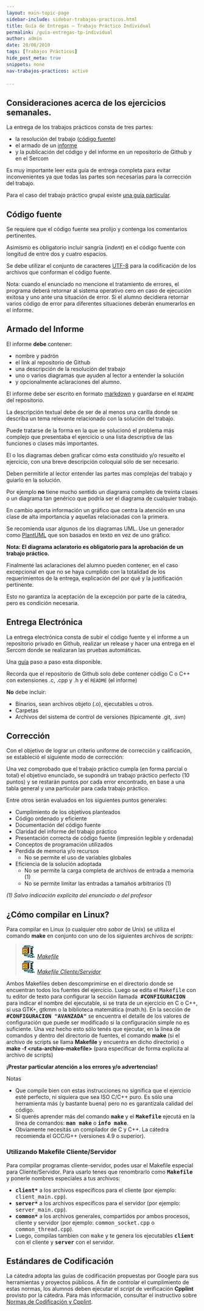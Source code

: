 ```yaml
---
layout: main-topic-page
sidebar-include: sidebar-trabajos-practicos.html
title: Guía de Entregas – Trabajo Práctico Individual
permalink: /guia-entregas-tp-individual
author: admin
date: 20/08/2010
tags: [Trabajos Prácticos]
hide_post_meta: true
snippets: none
nav-trabajos-practicos: active

---
```

## Consideraciones acerca de los ejercicios semanales.

La entrega de los trabajos prácticos consta de tres partes:

 - la resolución del trabajo (<a href="/guia-entregas-tp-individual#CF">código fuente</a>)
 - el armado de un <a href="/guia-entregas-tp-individual#IF">informe</a>
 - y la publicación del código y del informe en un repositorio de Github y en el Sercom

Es muy importante leer esta guía de entrega completa para evitar inconvenientes
ya que todas las partes son necesarias para la corrección del trabajo.

Para el caso del trabajo práctico grupal existe <a href="/guia-entregas-tp-final" target="_self">una guía particular</a>.

<a name="CF"></a>
## Código fuente

Se requiere que el código fuente sea prolijo y contenga los
comentarios pertinentes.

Asimismo es obligatorio incluir sangría (<em>indent</em>) en el código
fuente con longitud de entre dos y cuatro espacios.

Se debe utilizar el conjunto de caracteres
<a href="http://es.wikipedia.org/wiki/UTF8" target="_blank">UTF-8</a>
para la codificación de los archivos que conforman el código fuente.

Nota: cuando el enunciado no mencione el tratamiento de errores,
el programa deberá retornar al sistema operativo cero en caso de
ejecución exitosa y uno ante una situación de error.
Si el alumno decidiera retornar varios código de error para
diferentes situaciones deberán enumerarlos en el informe.

<a name="IF"></a>
## Armado del Informe

El informe <strong>debe</strong> contener:

 - nombre y padrón
 - el link al repositorio de Github
 - una descripción de la resolución del trabajo
 - uno o varios diagramas que ayuden al lector a entender la solución
 - y opcionalmente aclaraciones del alumno.

El informe debe ser escrito en formato
[markdown](https://guides.github.com/features/mastering-markdown/)
y guardarse en el `README` del repositorio.

La descripción textual debe de ser de al menos una carilla donde se describa
un tema relevante relacionado con la solución del trabajo.

Puede tratarse de la forma en la que se solucionó el problema más
complejo que presentaba el ejercicio o una lista descriptiva de las
funciones o clases más importantes.

El o los diagramas deben graficar cómo esta constituido y/o resuelto
el ejercicio, con una breve descripción coloquial sólo de ser necesario.

Deben permitirle al lector entender las partes mas complejas del trabajo
y guiarlo en la solución.

Por ejemplo **no** tiene mucho sentido un diagrama completo de treinta clases
o un diagrama tan genérico que podría ser el diagrama de cualquier trabajo.

En cambio aporta información un gráfico que centra la atención en una
clase de alta importancia y aquellas relacionadas con la primera.

Se recomienda usar algunos de los diagramas UML. Use un generador
como [PlantUML](https://plantuml.com/) que son basados en texto
en vez de uno gráfico.

<strong>Nota: El diagrama aclaratorio es obligatorio para la aprobación de un trabajo práctico.</strong>

Finalmente las aclaraciones del alumno pueden contener,
en el caso excepcional en que no se haya cumplido con la totalidad
de los requerimientos de la entrega, explicación del por qué
y la justificación pertinente.

Esto no garantiza la aceptación de la excepción por parte de la cátedra,
pero es condición necesaria.

<a name="EE"></a>

## Entrega Electrónica

La entrega electrónica consta de subir el código fuente y
el informe a un repositorio privado en Github, realizar
un release y hacer una entrega en el Sercom
donde se realizaran las pruebas automáticas.

Una [guía](/guia-electronica) paso a paso esta disponible.

Recorda que el repositorio de Github solo debe
contener código C o C++ con extensiones .c, .cpp y .h y
el `README` (el informe)

**No** debe incluir:

 - Binarios, sean archivos objeto (.o), ejecutables u otros.
 - Carpetas
 - Archivos del sistema de control de versiones (típicamente .git, .svn)


## Corrección

Con el objetivo de lograr un criterio uniforme de corrección y calificación,
se estableció el siguiente modo de corrección:

Una vez comprobado que el trabajo práctico cumpla
(en forma parcial o total) el objetivo enunciado, se supondrá un
trabajo práctico perfecto (10 puntos) y se restarán puntos
por cada error encontrado, en base a una tabla general y
una particular para cada trabajo práctico.

Entre otros serán evaluados en los siguientes puntos generales:

<ul>
<li>Cumplimiento de los objetivos planteados</li>
<li>Código ordenado y eficiente</li>
<li>Documentación del código fuente</li>
<li>Claridad del informe del trabajo práctico</li>
<li>Presentación correcta de código fuente (impresión legible y ordenada)</li>
<li>Conceptos de programación utilizados</li>
<li>Perdida de memoria y/o recursos
<ul>
<li>No se permite el uso de variables globales</li>
</ul>
</li>
<li>Eficiencia de la solución adoptada
<ul>
<li>No se permite la carga completa de archivos de entrada a memoria (1)</li>
<li>No se permite limitar las entradas a tamaños arbitrarios (1)</li>
</ul>
</li>
</ul>

<em>(1) Salvo indicación explícita del enunciado o del profesor</em>

<a name="compilar"></a>
## ¿Cómo compilar en Linux?


Para compilar en Linux (o cualquier otro <em>sabor</em> de Unix) se utiliza el comando <strong>make</strong> en conjunto con uno de los siguientes archivos de <em>scripts</em>:

<blockquote><em><em><a href="/assets/2010/08/file-zip.gif"><img title="Archivo ZIP" src="/assets/2010/08/file-zip.gif" alt="Archivo ZIP" width="37" height="37"></a></em> <a href="/assets/2016/09/Makefile.zip">Makefile</a><br>
</em>
<em><a href="/assets/2010/08/file-zip.gif"><img title="Archivo ZIP" src="/assets/2010/08/file-zip.gif" alt="Archivo ZIP" width="37" height="37"></a> <a href="/assets/2016/09/Makefile_client_server.zip">Makefile Cliente/Servidor</a><br>
</em></blockquote>

Ambos Makefiles deben descomprimirse en el directorio donde se encuentran todos los fuentes del ejercicio. Luego se edita el <tt>Makefile</tt> con tu editor de texto para configurar la sección llamada&nbsp; <strong><tt>#CONFIGURACION</tt></strong> para indicar el nombre del ejecutable, si se trata de un ejercicio en C o C++, si usa GTK+, gtkmm o la biblioteca matemática (math.h).
En la sección de <strong><tt>#CONFIGURACION "AVANZADA"</tt></strong> se encuentra el detalle de los valores de configuración que puede ser modificado si la configuración simple no es suficiente.
Una vez hecho esto sólo tenés que ejecutar, en la línea de comandos y dentro del directorio de fuentes, el comando&nbsp;<strong><strong>make</strong></strong> (si el archivo de scripts se llama&nbsp;<strong>Makefile</strong> y encuentra en dicho directorio) o <strong>make -f &lt;ruta-archivo-makefile&gt;</strong> (para especificar de forma explícita al archivo de scripts)

<strong>¡Prestar particular atención a los errores y/o advertencias!</strong>

Notas

<ul>
<li>Que compile bien con estas instrucciones no significa que el ejercicio esté perfecto, ni siquiera que sea ISO C/C++ puro. Es sólo una herramienta más (y bastante buena) pero no es garantizala calidad del código.</li>
<li>Si querés aprender más del comando <strong><tt>make</tt></strong> y el <strong><tt>Makefile</tt></strong> ejecutá en la línea de comandos: <strong><tt>man make</tt></strong> o <strong><tt>info make</tt></strong>.</li>
<li>Obviamente necesitás un compilador de C y C++. La cátedra recomienda el GCC/G++ (versiones 4.9 o superior).</li>
</ul>

### Utilizando Makefile Cliente/Servidor

Para compilar programas cliente-servidor, podes usar el Makefile especial para Cliente/Servidor. Para usarlo tenes que renombrarlo como <strong><tt>Makefile </tt></strong>y ponerle nombres especiales a tus archivos:

<ul>
<li><strong><tt>client*</tt></strong> a los archivos especificos para el cliente (por ejemplo: <tt>client_main.cpp</tt>).</li>
<li><strong><tt>server*</tt></strong> a los archivos especificos para el servidor (por ejemplo: <tt>server_main.cpp</tt>).</li>
<li><strong><tt>common*</tt></strong> a los archivos generales, compartidos por ambos procesos, cliente y servidor (por ejemplo: <tt>common_socket.cpp</tt> o <tt>common_thread.cpp</tt>).</li>
<li>Luego, compilas tambien con <tt>make</tt> y te genera los ejecutables <strong><tt>client</tt></strong> con el cliente y <strong><tt>server</tt></strong> con el servidor.</li>
</ul>

## Estándares de Codificación

La cátedra adopta las guías de codificación propuestas por Google para sus herramientas y proyectos públicos. A fin de controlar el cumplimiento de estas normas, los alumnos deben ejecutar el <em>script</em> de verificación <strong>Cpplint</strong> provisto por la cátedra.
Para más información, consultar el instructivo sobre <a title="Normas de Codificación – CPPLint" href="/normas-cpplint">Normas de Codificación y Cpplint</a>.
